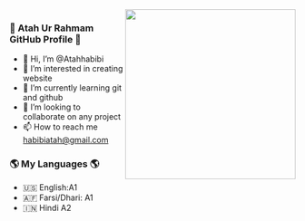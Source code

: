 
<img width="300px"  align="right" src="https://user-images.githubusercontent.com/106895247/174462326-0c2a064d-ac7d-4fe1-871f-4c5d229ca935.jpg"/>

### 👋 Atah Ur Rahmam GitHub Profile 👋


- 👋 Hi, I’m @Atahhabibi                               
- 👀 I’m interested in creating website
- 🌱 I’m currently learning git and github
- 💞️ I’m looking to collaborate on any project 
- 📫 How to reach me habibiatah@gmail.com                      
                                                                


### 🌎 My Languages 🌎

- 🇺🇸 English:A1
- 🇦🇫 Farsi/Dhari: A1
- 🇮🇳 Hindi A2


